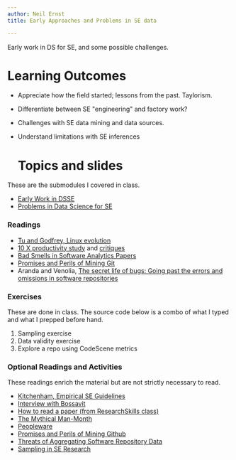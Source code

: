 ```yaml
---
author: Neil Ernst
title: Early Approaches and Problems in SE data

---
```


Early work in DS for SE, and some possible challenges. 

# Learning Outcomes

- Appreciate how the field started; lessons from the past. Taylorism. 
- Differentiate between SE "engineering" and factory work?
- Challenges with SE data mining and data sources.
- Understand limitations with SE inferences
  
  # Topics and slides
These are the submodules I covered in class. 

* [Early Work in DSSE](early.md)
* [Problems in Data Science for SE](problems.qmd)

### Readings
* [Tu and Godfrey, Linux evolution](https://ieeexplore.ieee.org/document/883030) 
* [10 X productivity study](https://dl.acm.org/doi/10.1145/362851.362858) and [critiques](https://www.construx.com/blog/the-origins-of-10x-how-valid-is-the-underlying-research/)
* [Bad Smells in Software Analytics Papers](https://arxiv.org/abs/1803.05518)
* [Promises and Perils of Mining Git](https://www.researchgate.net/publication/232621717_The_Promises_and_Perils_of_Mining_Git)
* Aranda and Venolia, [The secret life of bugs: Going past the errors and omissions in software repositories](https://www.microsoft.com/en-us/research/wp-content/uploads/2016/02/secret.pdf)

### Exercises

These are done in class. The source code below is a combo of what I typed and what I prepped before hand. 

1. Sampling exercise
2. Data validity exercise
3. Explore a repo using CodeScene metrics


### Optional Readings and Activities

These readings enrich the material but are not strictly necessary to read. 

* [Kitchenham, Empirical SE Guidelines](http://people.ucalgary.ca/~far/Lectures/SENG421/PDF/Guidelines.pdf)
* [Interview with Bossavit](https://blog.fogbugz.com/10x-programmer-and-other-myths-in-software-engineering)
* [How to read a paper (from ResearchSkills class)](https://github.com/neilernst/ResearchSkillsUVic/blob/main/resources/reviewing/M4%20Reading.md#efficiently-reading-a-paper)
* [The Mythical Man-Month](https://en.wikipedia.org/wiki/The_Mythical_Man-Month)
* [Peopleware](https://en.wikipedia.org/wiki/Peopleware:_Productive_Projects_and_Teams)
* [Promises and Perils of Mining Github](https://kblincoe.github.io/publications/2014_MSR_Promises_Perils.pdf)
* [Threats of Aggregating Software Repository Data](https://www.cs.mcgill.ca/~martin/papers/icsme2018.pdf) 
* [Sampling in SE Research](https://arxiv.org/pdf/2002.07764.pdf)

